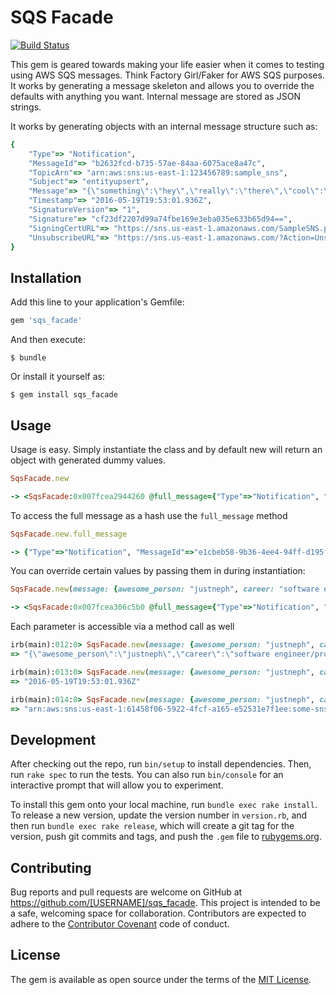 # SQS Facade

[![Build Status](https://semaphoreci.com/api/v1/nrodriguez/sqs_facade/branches/master/badge.svg)](https://semaphoreci.com/nrodriguez/sqs_facade)

This gem is geared towards making your life easier when it comes to testing using AWS SQS messages. Think Factory Girl/Faker for AWS SQS purposes. It works by generating a message skeleton and allows you to override the defaults with anything you want. Internal message are stored as JSON strings.

It works by generating objects with an internal message structure such as:

```ruby
{
    "Type"=> "Notification",
    "MessageId"=> "b2632fcd-b735-57ae-84aa-6075ace8a47c",
    "TopicArn"=> "arn:aws:sns:us-east-1:123456789:sample_sns",
    "Subject"=> "entityupsert",
    "Message"=> "{\"something\":\"hey\",\"really\":\"there\",\"cool\":\"lonely girl\"}",
    "Timestamp"=> "2016-05-19T19:53:01.936Z",
    "SignatureVersion"=> "1",
    "Signature"=> "cf23df2207d99a74fbe169e3eba035e633b65d94==",
    "SigningCertURL"=> "https://sns.us-east-1.amazonaws.com/SampleSNS.pem",
    "UnsubscribeURL"=> "https://sns.us-east-1.amazonaws.com/?Action=Unsubscribe&SubscriptionArn=arn:aws:sns:us-east-1:123456789:sample_sns"
}
```

## Installation

Add this line to your application's Gemfile:

```ruby
gem 'sqs_facade'
```

And then execute:

    $ bundle

Or install it yourself as:

    $ gem install sqs_facade

## Usage

Usage is easy. Simply instantiate the class and by default new will return an object with generated dummy values.

```ruby
SqsFacade.new

-> <SqsFacade:0x007fcea2944260 @full_message={"Type"=>"Notification", "MessageId"=>"be3b6b8b-ce76-4e6e-a800-bba8377a37a7", "TopicArn"=>"arn:aws:sns:us-east-1:31cf754f-bbd7-4c14-9c78-e81f7d115958:some-sns-topic", "Subject"=>"entityupsert", "Message"=>"{\"something\":\"hey\",\"really\":\"there\",\"cool\":\"lonely girl\"}", "Timestamp"=>"2016-05-19T19:53:01.936Z", "SignatureVersion"=>"1", "Signature"=>"c+9MIvg7+87QVQzm3xAxog==", "SigningCertURL"=>"https://sns.us-east-1.amazonaws.com/eb74a61a20c15ac1c53db21a4af05993.pem", "UnsubscribeURL"=>"https://sns.us-east-1.amazonaws.com/?Action=Unsubscribe&SubscriptionArn=arn:aws:sns:us-east-1:31cf754f-bbd7-4c14-9c78-e81f7d115958:some-sns-topic:1234"}>
```
To access the full message as a hash use the ```full_message``` method

```ruby
SqsFacade.new.full_message

-> {"Type"=>"Notification", "MessageId"=>"e1cbeb58-9b36-4ee4-94ff-d195f2b7fcbf", "TopicArn"=>"arn:aws:sns:us-east-1:e9f8a671-2d08-4fc4-b54b-6109c02da13a:some-sns-topic", "Subject"=>"entityupsert", "Message"=>"{\"something\":\"hey\",\"really\":\"there\",\"cool\":\"lonely girl\"}", "Timestamp"=>"2016-05-19T19:53:01.936Z", "SignatureVersion"=>"1", "Signature"=>"DBHK4iOEfwT99DLhLz2EqQ==", "SigningCertURL"=>"https://sns.us-east-1.amazonaws.com/0fae4284696382f2784a1670d2a56b81.pem", "UnsubscribeURL"=>"https://sns.us-east-1.amazonaws.com/?Action=Unsubscribe&SubscriptionArn=arn:aws:sns:us-east-1:e9f8a671-2d08-4fc4-b54b-6109c02da13a:some-sns-topic:1234"}
```

You can override certain values by passing them in during instantiation:

```ruby
SqsFacade.new(message: {awesome_person: "justneph", career: "software engineer/pro wrestler"})

-> <SqsFacade:0x007fcea306c5b0 @full_message={"Type"=>"Notification", "MessageId"=>"20c8433e-16c1-4aec-a0a5-d8f6e3e445e1", "TopicArn"=>"arn:aws:sns:us-east-1:e82988d7-1a3f-45e8-b718-8e7565631c35:some-sns-topic", "Subject"=>"entityupsert", "Message"=>"{\"awesome_person\":\"justneph\",\"career\":\"software engineer/pro wrestler\"}", "Timestamp"=>"2016-05-19T19:53:01.936Z", "SignatureVersion"=>"1", "Signature"=>"/MX5p5Se7ujuIYY2o/vVJQ==", "SigningCertURL"=>"https://sns.us-east-1.amazonaws.com/4c7e432f8f8c3d425fecb50d5c81409c.pem", "UnsubscribeURL"=>"https://sns.us-east-1.amazonaws.com/?Action=Unsubscribe&SubscriptionArn=arn:aws:sns:us-east-1:e82988d7-1a3f-45e8-b718-8e7565631c35:some-sns-topic:1234"}>
```

Each parameter is accessible via a method call as well

```ruby
irb(main):012:0> SqsFacade.new(message: {awesome_person: "justneph", career: "software engineer/pro wrestler"}).message
=> "{\"awesome_person\":\"justneph\",\"career\":\"software engineer/pro wrestler\"}"

irb(main):013:0> SqsFacade.new(message: {awesome_person: "justneph", career: "software engineer/pro wrestler"}).timestamp
=> "2016-05-19T19:53:01.936Z"

irb(main):014:0> SqsFacade.new(message: {awesome_person: "justneph", career: "software engineer/pro wrestler"}).topic_arn
=> "arn:aws:sns:us-east-1:61458f06-5922-4fcf-a165-e52531e7f1ee:some-sns-topic"
```

## Development

After checking out the repo, run `bin/setup` to install dependencies. Then, run `rake spec` to run the tests. You can also run `bin/console` for an interactive prompt that will allow you to experiment.

To install this gem onto your local machine, run `bundle exec rake install`. To release a new version, update the version number in `version.rb`, and then run `bundle exec rake release`, which will create a git tag for the version, push git commits and tags, and push the `.gem` file to [rubygems.org](https://rubygems.org).

## Contributing

Bug reports and pull requests are welcome on GitHub at https://github.com/[USERNAME]/sqs_facade. This project is intended to be a safe, welcoming space for collaboration. Contributors are expected to adhere to the [Contributor Covenant](contributor-covenant.org) code of conduct.


## License

The gem is available as open source under the terms of the [MIT License](http://opensource.org/licenses/MIT).
